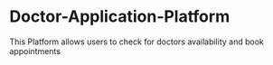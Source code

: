 # Doctor-Application-Platform
This Platform allows users to check for doctors availability and book appointments
